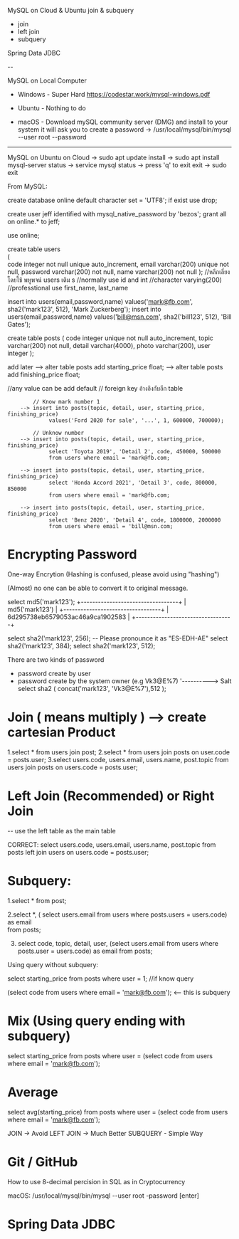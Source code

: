 
MySQL
on Cloud & Ubuntu
join & subquery
- join
- left join
- subquery

Spring Data JDBC


--

MySQL on Local Computer
- Windows - Super Hard
			https://codestar.work/mysql-windows.pdf

- Ubuntu  - Nothing to do

- macOS	  - Download mySQL community server (DMG) and install to your system it will ask
			you to create a password
		  -> /usr/local/mysql/bin/mysql --user root --password

---

MySQL on Ubuntu on Cloud
			-> sudo apt update
install		-> sudo apt install mysql-server
status		-> service mysql status -> press 'q' to exit
exit		-> sudo exit

From MySQL:

create database online default character set = 'UTF8';
if exist use drop;

create user jeff identified with mysql_native_password by 'bezos';
grant all on online.* to jeff;

use online;

create table users	
(	
	 code	  integer not null unique auto_increment,
	 email	  varchar(200) unique not null,
	 password varchar(200) not null,
	 name	  varchar(200) not null
);
//หลีกเลี่ยงโดยใช้ พหูพจน์ users เติม s
//normally use id and int
//character varying(200)
//professtional use first_name, last_name


insert into users(email,password,name)
	 values('mark@fb.com', sha2('mark123', 512), 'Mark Zuckerberg');
insert into users(email,password,name)
	 values('bill@msn.com', sha2('bill123', 512), 'Bill Gates');

create table posts
(
	 code	 integer unique not null auto_increment,
	 topic	 varchar(200) not null,
	 detail	 varchar(4000),
	 photo	 varchar(200),
	 user	 integer 
);


add later --> alter table posts add starting_price float;
		  --> alter table posts add finishing_price float;

//any value can be add default
// foreign key อ้างอิงกับอีก table

			// Know mark number 1
		--> insert into posts(topic, detail, user, starting_price, finishing_price)
				 values('Ford 2020 for sale', '...', 1, 600000, 700000);

			// Unknow number
		--> insert into posts(topic, detail, user, starting_price, finishing_price)
				 select 'Toyota 2019', 'Detail 2', code, 450000, 500000
				 from users where email = 'mark@fb.com;

		--> insert into posts(topic, detail, user, starting_price, finishing_price)
				 select 'Honda Accord 2021', 'Detail 3', code, 800000, 850000
				 from users where email = 'mark@fb.com;

		--> insert into posts(topic, detail, user, starting_price, finishing_price)
				 select 'Benz 2020', 'Detail 4', code, 1800000, 2000000
				 from users where email = 'bill@msn.com;


Encrypting Password
===================
One-way Encrytion (Hashing is confused, please avoid using "hashing")

(Almost) no one can be able to convert it to original message.

select md5('mark123');
+----------------------------------+
| md5('mark123')                   |
+----------------------------------+
| 6d295738eb6579053ac46a9ca1902583 |
+----------------------------------+

select sha2('mark123', 256);		-- Please pronounce it as "ES-EDH-AE"
select sha2('mark123', 384);
select sha2('mark123', 512);

There are two kinds of password
- password create by user
- password create by the system owner (e.g Vk3@E%7)
								'----------> Salt
select sha2 ( concat('mark123', 'Vk3@E%7'),512 );

Join ( means multiply ) --> create cartesian Product
=======================
1.select * from users join post;
2.select * from users join posts on user.code = posts.user;
3.select users.code, users.email, users.name, post.topic
	 from users join posts on users.code = posts.user;


Left Join (Recommended) or Right Join
=======================
-- use the left table as the main table


CORRECT:
select users.code, users.email, users.name, post.topic
	 from posts left join users on users.code = posts.user;

Subquery:
=========
1.select * from post;

2.select *,
( select users.email from users where posts.users = users.code) as email  
from posts;

3. select code, topic, detail, user,
	 (select users.email from users where posts.user = users.code) as email
	 from posts;


Using query without subquery:

select starting_price from posts where user = 1; //if know query

(select code from users where email = 'mark@fb.com');	<-- this is subquery

Mix (Using query ending with subquery)
===
select starting_price from posts where user = 
(select code from users where email = 'mark@fb.com');

Average
=======
select avg(starting_price) from posts where user = 
(select code from users where email = 'mark@fb.com');

JOIN -> Avoid
LEFT JOIN -> Much Better
SUBQUERY - Simple Way


Git / GitHub
============
How to use 8-decimal percision in SQL as in Cryptocurrency


macOS: /usr/local/mysql/bin/mysql --user root -password [enter]


Spring Data JDBC
================





